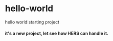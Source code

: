 
# hello-world
hello world starting project
<BR>
<h4>it's a new project, let see how HERS can handle it.</>


